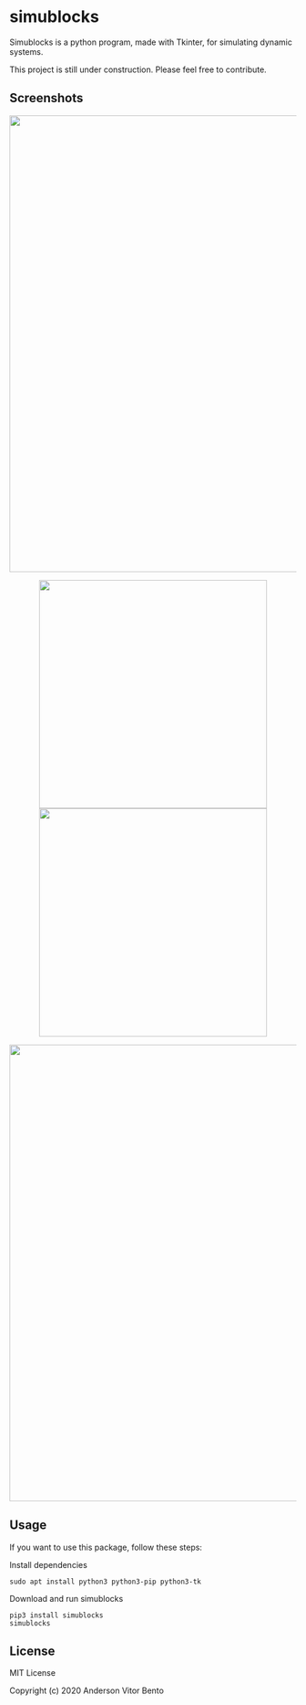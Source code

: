 # simublocks

Simublocks is a python program, made with Tkinter, for simulating dynamic systems.

This project is still under construction. Please feel free to contribute.

## Screenshots

<p align="center">
  <img src="https://raw.githubusercontent.com/bentoavb/simublocks/master/images/img1.png" width="800" />
</p>

<p align="center">
  <img alt="" src="https://raw.githubusercontent.com/bentoavb/simublocks/master/images/img2.png" width="400" />
  <img alt="" src="https://raw.githubusercontent.com/bentoavb/simublocks/master/images/img3.png" width="400" />
</p>

<p align="center">
  <img alt="" src="https://raw.githubusercontent.com/bentoavb/simublocks/master/images/img6.png" width="800" />
</p>

## Usage

If you want to use this package, follow these steps:

Install dependencies

    sudo apt install python3 python3-pip python3-tk

Download and run simublocks

    pip3 install simublocks
    simublocks

  

## License

MIT License

Copyright (c) 2020 Anderson Vitor Bento